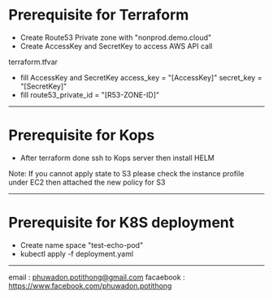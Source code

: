 # Prerequisite for Terraform

* Create Route53 Private zone with "nonprod.demo.cloud"
* Create AccessKey and SecretKey to access AWS API call


terraform.tfvar
- fill AccessKey and SecretKey
  access_key  = "[AccessKey]"
  secret_key  = "[SecretKey]"
- fill 
  route53_private_id = "[R53-ZONE-ID]"
**********************************

# Prerequisite for Kops

* After terraform done ssh to Kops server then install HELM

Note: If you cannot apply state to S3 please check the instance profile under EC2 then attached the new policy for S3

**********************************

# Prerequisite for K8S deployment

* Create name space "test-echo-pod"
* kubectl apply -f deployment.yaml

**********************************

email : phuwadon.potithong@gmail.com
facaebook : https://www.facebook.com/phuwadon.potithong

